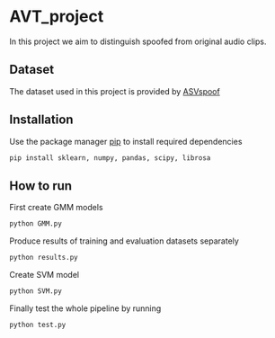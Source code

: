 # AVT_project
In this project we aim to distinguish spoofed from original audio clips.

## Dataset
The dataset used in this project is provided by [ASVspoof](https://datashare.ed.ac.uk/handle/10283/3336)

## Installation
Use the package manager [pip](https://pip.pypa.io/en/stable/) to install required dependencies

```bash
pip install sklearn, numpy, pandas, scipy, librosa
```

## How to run
First create GMM models

```bash
python GMM.py
```

Produce results of training and evaluation datasets separately

```bash
python results.py
```

Create SVM model

```bash
python SVM.py
```

Finally test the whole pipeline by running

```bash
python test.py
```